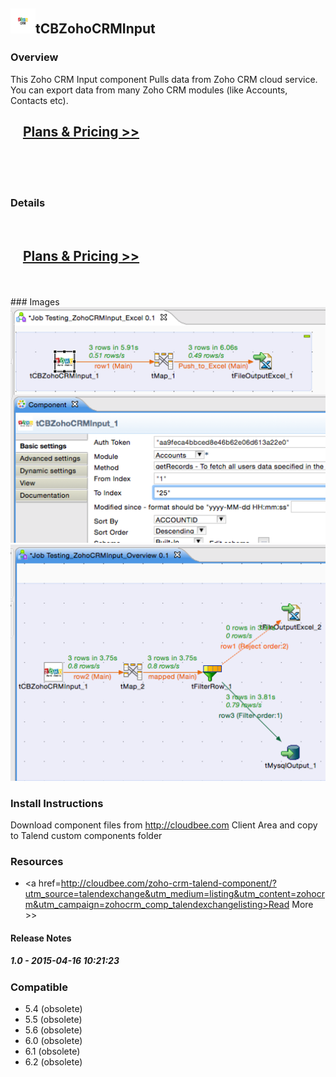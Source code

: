 ## <img src='./logo.jpg' width='40' height='40'>tCBZohoCRMInput

### Overview
This Zoho CRM Input component Pulls data from Zoho CRM cloud service.
You can export data from many Zoho CRM modules (like Accounts, Contacts etc).
</br>
<h2>&nbsp;&nbsp;&nbsp;&nbsp;<a href="http://cloudbee.com/zoho-crm-talend-component/?utm_source=talendexchange&utm_medium=listing&utm_content=zohocrm&utm_campaign=zohocrm_comp_talendexchangelisting"><strong>Plans & Pricing >></strong></a></h2>
</br>
</br>
</br>

### Details
</br>
<h2>&nbsp;&nbsp;&nbsp;&nbsp;<a href="http://cloudbee.com/zoho-crm-talend-component/?utm_source=talendexchange&utm_medium=listing&utm_content=zohocrm&utm_campaign=zohocrm_comp_talendexchangelisting"><strong>Plans & Pricing >></strong></a></h2>
</br>
</br>
### Images
<a href='./screenshots/v_1.0__2.jpg'><img src='./screenshots/v_1.0__2.jpg' ></a>
<a href='./screenshots/v_1.0__1.jpg'><img src='./screenshots/v_1.0__1.jpg' ></a>


### Install Instructions
Download component files from http://cloudbee.com Client Area and copy to Talend custom components folder
### Resources
 * <a href=http://cloudbee.com/zoho-crm-talend-component/?utm_source=talendexchange&utm_medium=listing&utm_content=zohocrm&utm_campaign=zohocrm_comp_talendexchangelisting>Read More >></a>

#### Release Notes

##### 1.0 - 2015-04-16 10:21:23

### Compatible
 -  5.4 (obsolete)
 -   5.5 (obsolete)
 -   5.6 (obsolete)
 -   6.0 (obsolete)
 -   6.1 (obsolete)
 -   6.2 (obsolete)
